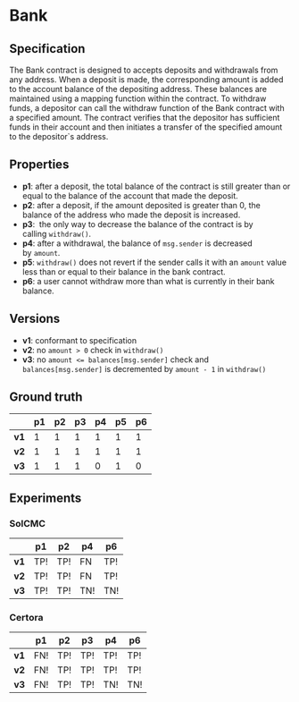 # Bank
## Specification
The Bank contract is designed to accepts deposits and withdrawals from any address. When a deposit is made, the corresponding amount is added to the account balance of the depositing address. These balances are maintained using a mapping function within the contract. To withdraw funds, a depositor can call the withdraw function of the Bank contract with a specified amount. The contract verifies that the depositor has sufficient funds in their account and then initiates a transfer of the specified amount to the depositor`s address.

## Properties
- **p1**: after a deposit, the total balance of the contract is still greater than or equal to the balance of the account that made the deposit.
- **p2**: after a deposit, if the amount deposited is greater than 0, the balance of the address who made the deposit is increased.
- **p3**:  the only way to decrease the balance of the contract is by calling `withdraw()`.
- **p4**: after a withdrawal, the balance of `msg.sender` is decreased by `amount`.
- **p5**: `withdraw()` does not revert if the sender calls it with an `amount` value less than or equal to their balance in the bank contract.
- **p6**: a user cannot withdraw more than what is currently in their bank balance.

## Versions
- **v1**: conformant to specification
- **v2**: no `amount > 0` check in `withdraw()`
- **v3**: no `amount <= balances[msg.sender]` check and `balances[msg.sender]` is decremented by `amount - 1` in `withdraw()`

## Ground truth
|        | p1  | p2  | p3  | p4  | p5  | p6  |
|--------|-----|-----|-----|-----|-----|-----|
| **v1** | 1   | 1   | 1   | 1   | 1   | 1   |
| **v2** | 1   | 1   | 1   | 1   | 1   | 1   |
| **v3** | 1   | 1   | 1   | 0   | 1   | 0   |

## Experiments

### SolCMC
|        | p1  | p2  | p4  | p6  |
|--------|-----|-----|-----|-----|
| **v1** | TP! | TP! | FN  | TP! |
| **v2** | TP! | TP! | FN  | TP! |
| **v3** | TP! | TP! | TN! | TN! |

### Certora
|        | p1  | p2  | p3  | p4  | p6  |
|--------|-----|-----|-----|-----|-----|
| **v1** | FN! | TP! | TP! | TP! | TP! |
| **v2** | FN! | TP! | TP! | TP! | TP! |
| **v3** | FN! | TP! | TP! | TN! | TN! |